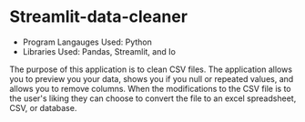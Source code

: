 # Streamlit-data-cleaner
- Program Langauges Used: Python
- Libraries Used: Pandas, Streamlit, and Io

The purpose of this application is to clean CSV files. The application allows you to preview you your data, shows you if you null or repeated values, and allows you to remove columns. When the modifications to the CSV file is to the user's liking they can choose to convert the file to an excel spreadsheet, CSV, or database.
